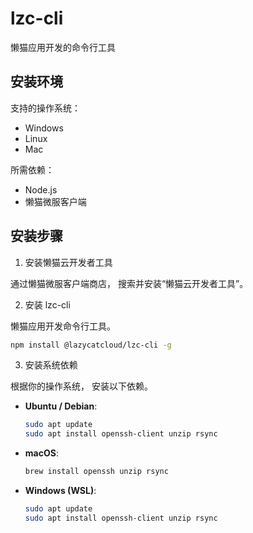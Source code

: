 # lzc-cli

懒猫应用开发的命令行工具

## 安装环境

支持的操作系统：

- Windows
- Linux
- Mac

所需依赖：

- Node.js
- 懒猫微服客户端

## 安装步骤

1. 安装懒猫云开发者工具

通过懒猫微服客户端商店， 搜索并安装“懒猫云开发者工具”。

2. 安装 lzc-cli

懒猫应用开发命令行工具。

```bash
npm install @lazycatcloud/lzc-cli -g
```

3. 安装系统依赖

根据你的操作系统， 安装以下依赖。

- **Ubuntu / Debian**:

  ```bash
  sudo apt update
  sudo apt install openssh-client unzip rsync
  ```

- **macOS**:

  ```bash
  brew install openssh unzip rsync
  ```

- **Windows (WSL)**:

  ```bash
  sudo apt update
  sudo apt install openssh-client unzip rsync
  ```
